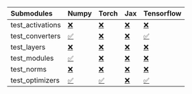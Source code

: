 | Submodules       | Numpy                                                                                                                           | Torch                                                                                                                           | Jax                                                                                                                             | Tensorflow                                                                                                                      |
|:-----------------|:--------------------------------------------------------------------------------------------------------------------------------|:--------------------------------------------------------------------------------------------------------------------------------|:--------------------------------------------------------------------------------------------------------------------------------|:--------------------------------------------------------------------------------------------------------------------------------|
| test_activations | <a href="https://github.com/unifyai/ivy/runs/7949363234?check_suite_focus=true" rel="noopener noreferrer" target="_blank">❌</a> | <a href="https://github.com/unifyai/ivy/runs/7949363974?check_suite_focus=true" rel="noopener noreferrer" target="_blank">❌</a> | <a href="https://github.com/unifyai/ivy/runs/7949364794?check_suite_focus=true" rel="noopener noreferrer" target="_blank">❌</a> | <a href="https://github.com/unifyai/ivy/runs/7949365684?check_suite_focus=true" rel="noopener noreferrer" target="_blank">❌</a> |
| test_converters  | <a href="https://github.com/unifyai/ivy/runs/7949363329?check_suite_focus=true" rel="noopener noreferrer" target="_blank">✅</a> | <a href="https://github.com/unifyai/ivy/runs/7949364154?check_suite_focus=true" rel="noopener noreferrer" target="_blank">❌</a> | <a href="https://github.com/unifyai/ivy/runs/7949364959?check_suite_focus=true" rel="noopener noreferrer" target="_blank">❌</a> | <a href="https://github.com/unifyai/ivy/runs/7949365808?check_suite_focus=true" rel="noopener noreferrer" target="_blank">✅</a> |
| test_layers      | <a href="https://github.com/unifyai/ivy/runs/7949363454?check_suite_focus=true" rel="noopener noreferrer" target="_blank">❌</a> | <a href="https://github.com/unifyai/ivy/runs/7949364259?check_suite_focus=true" rel="noopener noreferrer" target="_blank">❌</a> | <a href="https://github.com/unifyai/ivy/runs/7949365095?check_suite_focus=true" rel="noopener noreferrer" target="_blank">❌</a> | <a href="https://github.com/unifyai/ivy/runs/7949366008?check_suite_focus=true" rel="noopener noreferrer" target="_blank">❌</a> |
| test_modules     | <a href="https://github.com/unifyai/ivy/runs/7949363558?check_suite_focus=true" rel="noopener noreferrer" target="_blank">✅</a> | <a href="https://github.com/unifyai/ivy/runs/7949364414?check_suite_focus=true" rel="noopener noreferrer" target="_blank">❌</a> | <a href="https://github.com/unifyai/ivy/runs/7949365241?check_suite_focus=true" rel="noopener noreferrer" target="_blank">❌</a> | <a href="https://github.com/unifyai/ivy/runs/7949366134?check_suite_focus=true" rel="noopener noreferrer" target="_blank">❌</a> |
| test_norms       | <a href="https://github.com/unifyai/ivy/runs/7949363719?check_suite_focus=true" rel="noopener noreferrer" target="_blank">❌</a> | <a href="https://github.com/unifyai/ivy/runs/7949364540?check_suite_focus=true" rel="noopener noreferrer" target="_blank">❌</a> | <a href="https://github.com/unifyai/ivy/runs/7949365390?check_suite_focus=true" rel="noopener noreferrer" target="_blank">❌</a> | <a href="https://github.com/unifyai/ivy/runs/7949366319?check_suite_focus=true" rel="noopener noreferrer" target="_blank">❌</a> |
| test_optimizers  | <a href="https://github.com/unifyai/ivy/runs/7949363840?check_suite_focus=true" rel="noopener noreferrer" target="_blank">✅</a> | <a href="https://github.com/unifyai/ivy/runs/7949364670?check_suite_focus=true" rel="noopener noreferrer" target="_blank">✅</a> | <a href="https://github.com/unifyai/ivy/runs/7949365560?check_suite_focus=true" rel="noopener noreferrer" target="_blank">❌</a> | <a href="https://github.com/unifyai/ivy/runs/7949366464?check_suite_focus=true" rel="noopener noreferrer" target="_blank">✅</a> |